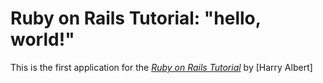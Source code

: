 # Ruby on Rails Tutorial: "hello, world!"

This is the first application for the
[*Ruby on Rails Tutorial*](http://www.railstutorial.org/)
by [Harry Albert]
